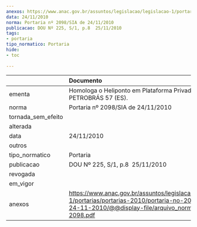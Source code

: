 ```yaml
---
anexos: https://www.anac.gov.br/assuntos/legislacao/legislacao-1/portarias/portarias-2010/portaria-no-2098-sia-de-24-11-2010/@@display-file/arquivo_norma/PA2010-2098.pdf
data: 24/11/2010
norma: Portaria nº 2098/SIA de 24/11/2010
publicacao: DOU Nº 225, S/1, p.8  25/11/2010
tags:
- portaria
tipo_normatico: Portaria
hide: 
- toc 
 
---
```


|                    | Documento                                                                                                                                                         |
|:-------------------|:------------------------------------------------------------------------------------------------------------------------------------------------------------------|
| ementa             | Homologa o Heliponto em Plataforma Privado PETROBRÁS 57 (ES).                                                                                                     |
| norma              | Portaria nº 2098/SIA de 24/11/2010                                                                                                                                |
| tornada_sem_efeito |                                                                                                                                                                   |
| alterada           |                                                                                                                                                                   |
| data               | 24/11/2010                                                                                                                                                        |
| outros             |                                                                                                                                                                   |
| tipo_normatico     | Portaria                                                                                                                                                          |
| publicacao         | DOU Nº 225, S/1, p.8  25/11/2010                                                                                                                                  |
| revogada           |                                                                                                                                                                   |
| em_vigor           |                                                                                                                                                                   |
| anexos             | https://www.anac.gov.br/assuntos/legislacao/legislacao-1/portarias/portarias-2010/portaria-no-2098-sia-de-24-11-2010/@@display-file/arquivo_norma/PA2010-2098.pdf |